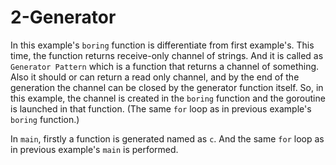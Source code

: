 # 2-Generator

In this example's `boring` function is differentiate from first example's. This time, the function returns receive-only channel of strings. And it is called as `Generator Pattern` which is a function that returns a channel of something. Also it should or can return a read only channel, and by the end of the generation the channel can be closed by the generator function itself. So, in this example, the channel is created in the `boring` function and the goroutine is launched in that function. (The same `for` loop as in previous example's `boring` function.) 

In `main`, firstly a function is generated named as `c`. And the same `for` loop as in previous example's `main` is performed.
